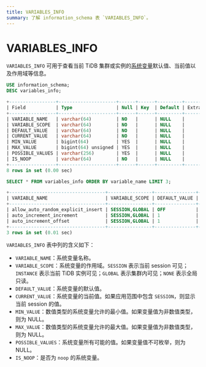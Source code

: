 ```yaml
---
title: VARIABLES_INFO
summary: 了解 information_schema 表 `VARIABLES_INFO`。
---
```


# VARIABLES_INFO

`VARIABLES_INFO` 可用于查看当前 TiDB 集群或实例的[系统变量](/system-variables.md)默认值、当前值以及作用域等信息。

```sql
USE information_schema;
DESC variables_info;
```

```sql
+-----------------+---------------------+------+------+---------+-------+
| Field           | Type                | Null | Key  | Default | Extra |
+-----------------+---------------------+------+------+---------+-------+
| VARIABLE_NAME   | varchar(64)         | NO   |      | NULL    |       |
| VARIABLE_SCOPE  | varchar(64)         | NO   |      | NULL    |       |
| DEFAULT_VALUE   | varchar(64)         | NO   |      | NULL    |       |
| CURRENT_VALUE   | varchar(64)         | NO   |      | NULL    |       |
| MIN_VALUE       | bigint(64)          | YES  |      | NULL    |       |
| MAX_VALUE       | bigint(64) unsigned | YES  |      | NULL    |       |
| POSSIBLE_VALUES | varchar(256)        | YES  |      | NULL    |       |
| IS_NOOP         | varchar(64)         | NO   |      | NULL    |       |
+-----------------+---------------------+------+------+---------+-------+
8 rows in set (0.00 sec)
```

```sql
SELECT * FROM variables_info ORDER BY variable_name LIMIT 3;
```

```sql
+-----------------------------------+----------------+---------------+---------------+-----------+-----------+-----------------+---------+
| VARIABLE_NAME                     | VARIABLE_SCOPE | DEFAULT_VALUE | CURRENT_VALUE | MIN_VALUE | MAX_VALUE | POSSIBLE_VALUES | IS_NOOP |
+-----------------------------------+----------------+---------------+---------------+-----------+-----------+-----------------+---------+
| allow_auto_random_explicit_insert | SESSION,GLOBAL | OFF           | OFF           |      NULL |      NULL | NULL            | NO      |
| auto_increment_increment          | SESSION,GLOBAL | 1             | 1             |         1 |     65535 | NULL            | NO      |
| auto_increment_offset             | SESSION,GLOBAL | 1             | 1             |         1 |     65535 | NULL            | NO      |
+-----------------------------------+----------------+---------------+---------------+-----------+-----------+-----------------+---------+
3 rows in set (0.01 sec)
```

`VARIABLES_INFO` 表中列的含义如下：

* `VARIABLE_NAME`：系统变量名称。
* `VARIABLE_SCOPE`：系统变量的作用域。`SESSION` 表示当前 session 可见；`INSTANCE` 表示当前 TiDB 实例可见；`GLOBAL` 表示集群内可见；`NONE` 表示全局只读。
* `DEFAULT_VALUE`：系统变量的默认值。
* `CURRENT_VALUE`：系统变量的当前值。如果应用范围中包含 `SESSION`，则显示当前 session 的值。
* `MIN_VALUE`：数值类型的系统变量允许的最小值。如果变量值为非数值类型，则为 NULL。
* `MAX_VALUE`：数值类型的系统变量允许的最大值。如果变量值为非数值类型，则为 NULL。
* `POSSIBLE_VALUES`：系统变量所有可能的值。如果变量值不可枚举，则为 NULL。
* `IS_NOOP`：是否为 `noop` 的系统变量。
